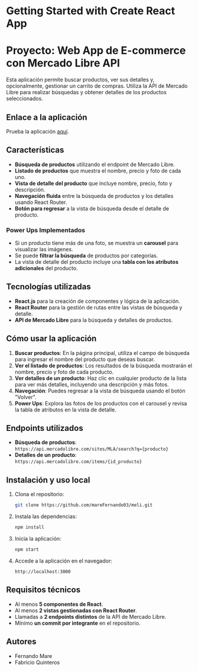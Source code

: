 # Getting Started with Create React App

# Proyecto: Web App de E-commerce con Mercado Libre API

Esta aplicación permite buscar productos, ver sus detalles y, opcionalmente, gestionar un carrito de compras. Utiliza la API de Mercado Libre para realizar búsquedas y obtener detalles de los productos seleccionados.

## Enlace a la aplicación

Prueba la aplicación [aquí](#https://marefernando03.github.io/home/).

## Características

- **Búsqueda de productos** utilizando el endpoint de Mercado Libre.
- **Listado de productos** que muestra el nombre, precio y foto de cada uno.
- **Vista de detalle del producto** que incluye nombre, precio, foto y descripción.
- **Navegación fluida** entre la búsqueda de productos y los detalles usando React Router.
- **Botón para regresar** a la vista de búsqueda desde el detalle de producto.

### Power Ups Implementados

- Si un producto tiene más de una foto, se muestra un **carousel** para visualizar las imágenes.
- Se puede **filtrar la búsqueda** de productos por categorías.
- La vista de detalle del producto incluye una **tabla con los atributos adicionales** del producto.

## Tecnologías utilizadas

- **React.js** para la creación de componentes y lógica de la aplicación.
- **React Router** para la gestión de rutas entre las vistas de búsqueda y detalle.
- **API de Mercado Libre** para la búsqueda y detalles de productos.

## Cómo usar la aplicación

1. **Buscar productos**: En la página principal, utiliza el campo de búsqueda para ingresar el nombre del producto que deseas buscar.
2. **Ver el listado de productos**: Los resultados de la búsqueda mostrarán el nombre, precio y foto de cada producto.
3. **Ver detalles de un producto**: Haz clic en cualquier producto de la lista para ver más detalles, incluyendo una descripción y más fotos.
4. **Navegación**: Puedes regresar a la vista de búsqueda usando el botón "Volver".
5. **Power Ups**: Explora las fotos de los productos con el carousel y revisa la tabla de atributos en la vista de detalle.

## Endpoints utilizados

- **Búsqueda de productos**: `https://api.mercadolibre.com/sites/MLA/search?q={producto}`
- **Detalles de un producto**: `https://api.mercadolibre.com/items/{id_producto}`

## Instalación y uso local

1. Clona el repositorio:
    ```bash
    git clone https://github.com/mareFernando03/meli.git
    ```
2. Instala las dependencias:
    ```bash
    npm install
    ```
3. Inicia la aplicación:
    ```bash
    npm start
    ```
4. Accede a la aplicación en el navegador:
    ```arduino
    http://localhost:3000
    ```

## Requisitos técnicos

- Al menos **5 componentes de React**.
- Al menos **2 vistas gestionadas con React Router**.
- Llamadas a **2 endpoints distintos** de la API de Mercado Libre.
- Mínimo **un commit por integrante** en el repositorio.

## Autores

- Fernando Mare
- Fabricio Quinteros
